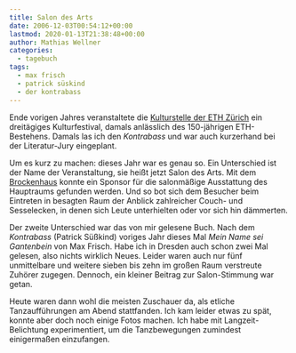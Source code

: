 ```yaml
---
title: Salon des Arts
date: 2006-12-03T00:54:12+00:00
lastmod: 2020-01-13T21:38:48+00:00
author: Mathias Wellner
categories:
  - tagebuch
tags:
  - max frisch
  - patrick süskind
  - der kontrabass
---
```

Ende vorigen Jahres veranstaltete die [Kulturstelle der ETH Zürich](http://www.kulturstelle.ethz.ch) ein dreitägiges Kulturfestival, damals anlässlich des 150-jährigen ETH-Bestehens. Damals las ich den _Kontrabass_ und war auch kurzerhand bei der Literatur-Jury eingeplant.

Um es kurz zu machen: dieses Jahr war es genau so. Ein Unterschied ist der Name der Veranstaltung, sie heißt jetzt Salon des Arts. Mit dem [Brockenhaus](http://www.zuercher-brockenhaus.ch/) konnte ein Sponsor für die salonmäßige Ausstattung des Hauptraums gefunden werden. Und so bot sich dem Besucher beim Eintreten in besagten Raum der Anblick zahlreicher Couch- und Sesselecken, in denen sich Leute unterhielten oder vor sich hin dämmerten.

Der zweite Unterschied war das von mir gelesene Buch. Nach dem _Kontrabass_ (Patrick Süßkind) voriges Jahr dieses Mal _Mein Name sei Gantenbein_ von Max Frisch. Habe ich in Dresden auch schon zwei Mal gelesen, also nichts wirklich Neues. Leider waren auch nur fünf unmittelbare und weitere sieben bis zehn im großen Raum verstreute Zuhörer zugegen. Dennoch, ein kleiner Beitrag zur Salon-Stimmung war getan.

Heute waren dann wohl die meisten Zuschauer da, als etliche Tanzaufführungen am Abend stattfanden. Ich kam leider etwas zu spät, konnte aber doch noch einige Fotos machen. Ich habe mit Langzeit-Belichtung experimentiert, um die Tanzbewegungen zumindest einigermaßen einzufangen. 
